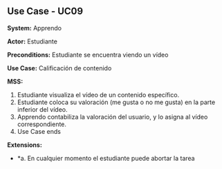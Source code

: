 
##  Use Case - UC09

**System:** Apprendo

**Actor:** Estudiante

**Preconditions:** Estudiante se encuentra viendo un vídeo

**Use Case:** Calificación de contenido

**MSS:**

1. Estudiante visualiza el vídeo de un contenido específico.
2. Estudiante coloca su valoración (me gusta o no me gusta) en la parte inferior del vídeo.
3. Apprendo contabiliza la valoración del usuario, y lo asigna al vídeo correspondiente.
4. Use Case ends

**Extensions:**

- *a. En cualquier momento el estudiante puede abortar la tarea

